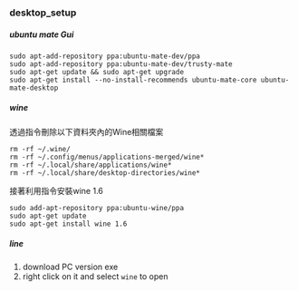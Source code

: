 ### desktop_setup

##### ubuntu mate Gui
```
sudo apt-add-repository ppa:ubuntu-mate-dev/ppa
sudo apt-add-repository ppa:ubuntu-mate-dev/trusty-mate
sudo apt-get update && sudo apt-get upgrade
sudo apt-get install --no-install-recommends ubuntu-mate-core ubuntu-mate-desktop
```


##### wine
透過指令刪除以下資料夾內的Wine相關檔案
```
rm -rf ~/.wine/
rm -rf ~/.config/menus/applications-merged/wine*
rm -rf ~/.local/share/applications/wine*
rm -rf ~/.local/share/desktop-directories/wine*
```
接著利用指令安裝wine 1.6
```
sudo add-apt-repository ppa:ubuntu-wine/ppa
sudo apt-get update
sudo apt-get install wine 1.6
```

##### line 
1. download  PC version exe
2. right click on  it and select `wine` to open 
